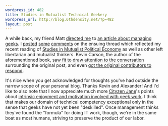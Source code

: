 ```yaml
--- 
wordpress_id: 482
title: Studies in Mutualist Technical Geekery
wordpress_url: http://blog.6thdensity.net/?p=482
layout: post
---
```

A while back, my friend Matt <a href="http://mattwalters.net/blog/permalink/42/">directed me</a> to <a href="http://positivesharing.com/2006/03/how-not-to-lead-geeks/">an article about managing geeks</a>.  I <a href="http://positivesharing.com/2006/03/how-not-to-lead-geeks/#comment-620">posted</a> <a href="http://positivesharing.com/2006/03/how-not-to-lead-geeks/#comment-663">some</a> <a href="http://positivesharing.com/2006/03/how-not-to-lead-geeks/#comment-697">comments</a> on the ensuing thread which reflected my recent reading of <a href="http://mutualist.org/id47.html">Studies in Mutualist Political Economy</a> as well as other left libertarian and mutualist thinkers. Kevin Carson, the author of the aforementioned book, <a href="http://mutualist.blogspot.com/2006/07/great-discussion-on-corporate.html">saw fit to draw attention to the conversation</a> surrounding the original post, and even <a href="http://mutualist.blogspot.com/2006/07/great-discussion-on-corporate.html#comments">got the original contributors to respond</a>.

It's nice when you get acknowledged for thoughts you've had outside the narrow scope of your personal blog. Thanks Kevin and Alexander! And I'd like to also note that I now appreciate much more <a href="http://cityzenjane.wordpress.com/">Cityzen Jane</a>'s points about <a href="http://mutualist.blogspot.com/2006/07/great-discussion-on-corporate.html#c115360471187141942">intrinsic enjoyment and motivation involved with geek work</a>. I think that makes our domain of technical competency exceptional only in the sense that geeks have not yet been "deskilled". Once management thinks they've found the "formula" for doing IT work, though, we're in the same boat as most humans, striving to preserve the product of our labor.
